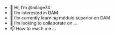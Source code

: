 - 👋 Hi, I’m @mlage74
- 👀 I’m interested in DAM
- 🌱 I’m currently learning módulo superior en DAM
- 💞️ I’m looking to collaborate on ...
- 📫 How to reach me ...

<!---
mlage74/mlage74 is a ✨ special ✨ repository because its `README.md` (this file) appears on your GitHub profile.
You can click the Preview link to take a look at your changes.
--->
